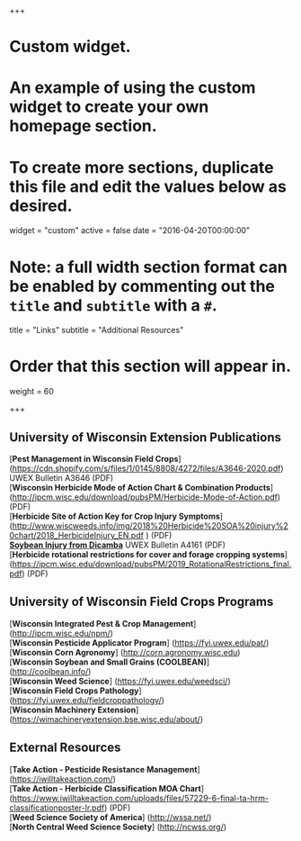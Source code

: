 +++
# Custom widget.
# An example of using the custom widget to create your own homepage section.
# To create more sections, duplicate this file and edit the values below as desired.
widget = "custom"
active = false
date = "2016-04-20T00:00:00"

# Note: a full width section format can be enabled by commenting out the `title` and `subtitle` with a `#`.
title = "Links"
subtitle = "Additional Resources"

# Order that this section will appear in.
weight = 60

+++
## **University of Wisconsin Extension Publications**  

[**Pest Management in Wisconsin Field Crops**] (https://cdn.shopify.com/s/files/1/0145/8808/4272/files/A3646-2020.pdf) 
UWEX Bulletin A3646 (PDF)   
[**Wisconsin Herbicide Mode of Action Chart & Combination Products**] (http://ipcm.wisc.edu/download/pubsPM/Herbicide-Mode-of-Action.pdf) (PDF)   
[**Herbicide Site of Action Key for Crop Injury Symptoms**] (http://www.wiscweeds.info/img/2018%20Herbicide%20SOA%20injury%20chart/2018_HerbicideInjury_EN.pdf ) (PDF)  
[**Soybean Injury from Dicamba**](https://learningstore.uwex.edu/Assets/pdfs/A4161.pdf) UWEX Bulletin A4161 (PDF)   
[**Herbicide rotational restrictions for cover and forage cropping systems**] (https://ipcm.wisc.edu/download/pubsPM/2019_RotationalRestrictions_final.pdf) (PDF)  
 
## **University of Wisconsin Field Crops Programs**

[**Wisconsin Integrated Pest & Crop Management**] (http://ipcm.wisc.edu/npm/)  
[**Wisconsin Pesticide Applicator Program**] (https://fyi.uwex.edu/pat/)    
[**Wisconsin Corn Agronomy**] (http://corn.agronomy.wisc.edu)   
[**Wisconsin Soybean and Small Grains (COOLBEAN)**] (http://coolbean.info/)  
[**Wisconsin Weed Science**] (https://fyi.uwex.edu/weedsci/)  
[**Wisconsin Field Crops Pathology**] (https://fyi.uwex.edu/fieldcroppathology/)  
[**Wisconsin Machinery Extension**] (https://wimachineryextension.bse.wisc.edu/about/)  

## **External Resources**

[**Take Action - Pesticide Resistance Management**] (https://iwilltakeaction.com/)  
[**Take Action - Herbicide Classification MOA Chart**] (https://www.iwilltakeaction.com/uploads/files/57229-6-final-ta-hrm-classificationposter-lr.pdf) (PDF)  
[**Weed Science Society of America**] (http://wssa.net/)    
[**North Central Weed Science Society**] (http://ncwss.org/)  
